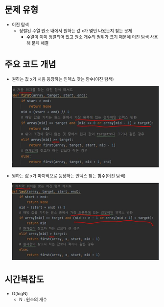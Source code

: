 # 문제 유형
- 이진 탐색
    -  정렬된 수열 원소 내에서 원하는 값 x가 몇번 나왔는지 찾는 문제
        - 수열이 이미 정렬되어 있고 원소 개수의 범위가 크기 때문에 이진 탐색 사용해 문제 해결

# 주요 코드 개념
- 원하는 값 x가 처음 등장하는 인덱스 찾는 함수(이진 탐색)

    ![img_8.png](캡처이미지/img_8.png)

- 원하는 값 x가 마지막으로 등장하는 인덱스 찾는 함수(이진 탐색)

    ![img_9.png](캡처이미지/img_9.png)

# 시간복잡도
- O(logN)
    - N : 원소의 개수
